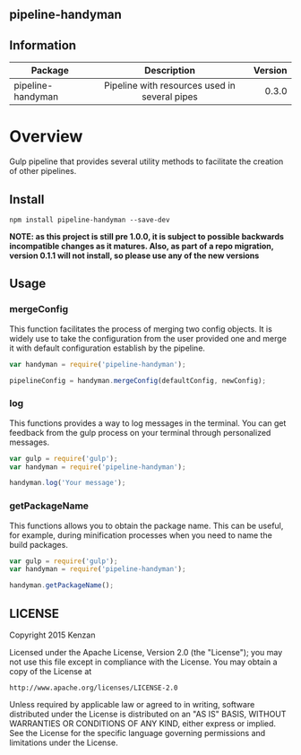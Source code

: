 ## pipeline-handyman


## Information

| Package       | Description   | Version|
| ------------- |:-------------:| -----:|
| pipeline-handyman| Pipeline with resources used in several pipes | 0.3.0 |

# Overview

Gulp pipeline that provides several utility methods to facilitate the creation of other pipelines.

## Install

`npm install pipeline-handyman --save-dev`

**NOTE: as this project is still pre 1.0.0, it is subject to possible backwards incompatible changes as it matures.
Also, as part of a repo migration, version 0.1.1 will not install, so please use any of the new versions**

## Usage

### mergeConfig

This function facilitates the process of merging two config objects. It is widely use to take the configuration from the 
user provided one and merge it with default configuration establish by the pipeline.

```javascript
var handyman = require('pipeline-handyman');

pipelineConfig = handyman.mergeConfig(defaultConfig, newConfig);

```

### log

This functions provides a way to log messages in the terminal. You can get feedback from the gulp process on your terminal through personalized messages.

```javascript
var gulp = require('gulp');
var handyman = require('pipeline-handyman');

handyman.log('Your message');
```

### getPackageName

This functions allows you to obtain the package name. This can be useful, for example, during minification processes when you need to name the build packages.

```javascript
var gulp = require('gulp');
var handyman = require('pipeline-handyman');

handyman.getPackageName();
```


## LICENSE
Copyright 2015 Kenzan

Licensed under the Apache License, Version 2.0 (the "License");
you may not use this file except in compliance with the License.
You may obtain a copy of the License at

    http://www.apache.org/licenses/LICENSE-2.0

Unless required by applicable law or agreed to in writing, software
distributed under the License is distributed on an "AS IS" BASIS,
WITHOUT WARRANTIES OR CONDITIONS OF ANY KIND, either express or implied.
See the License for the specific language governing permissions and
limitations under the License.
